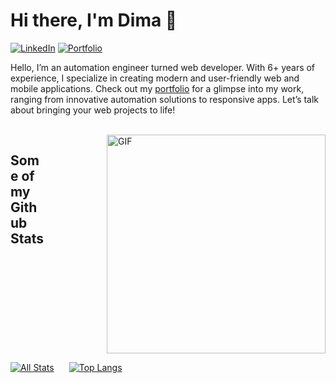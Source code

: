 # Hi there, I'm Dima 👋

[![LinkedIn](https://img.shields.io/badge/-LinkedIn-blue?style=flat-square&logo=Linkedin&logoColor=white&link=https://www.linkedin.com/in/twoj-link/)](https://www.linkedin.com/in/twoj-link/)
[![Portfolio](https://img.shields.io/badge/-Portfolio-orange?style=flat-square&link=https://www.twoj-portfolio.com/)](https://www.twoj-portfolio.com/)

Hello, I’m an automation engineer turned web developer. With 6+ years of experience, I specialize in creating modern and user-friendly web and mobile applications. Check out my [portfolio](https://dmytro-poputnikov.com/) for a glimpse into my work, ranging from innovative automation solutions to responsive apps. Let’s talk about bringing your web projects to life!

<br/>

<img align="right" alt="GIF" src="https://media.giphy.com/media/yYSSBtDgbbRzq/giphy.gif" width="350px" style="margin-left: 100px"/>


## Some of my Github Stats
<div style="display: flex; width: 100%; gap: 24px;">

  [![All Stats](https://github-readme-stats-axpwmfcg3.vercel.app/api?username=dmytro-poputnikov&show_icons=true&include_all_commits=true&count_private=true&hide=contribs)](https://github.com/pedes/github-readme-stats)

  [![Top Langs](https://github-readme-stats-axpwmfcg3.vercel.app/api/top-langs/?username=dmytro-poputnikov&layout=compact)](https://github.com/pedes/github-readme-stats)

</div>






